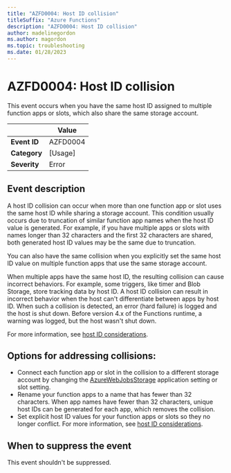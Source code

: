 ```yaml
---
title: "AZFD0004: Host ID collision"
titleSuffix: "Azure Functions"
description: "AZFD0004: Host ID collision"
author: madelinegordon
ms.author: magordon
ms.topic: troubleshooting
ms.date: 01/28/2023
---
```


# AZFD0004: Host ID collision

This event occurs when you have the same host ID assigned to multiple function apps or slots, which also share the same storage account.

| | Value |
|-|-|
| **Event ID** |AZFD0004|
| **Category** |[Usage]|
| **Severity** |Error|

## Event description

A host ID collision can occur when more than one function app or slot uses the same host ID while sharing a storage account. This condition usually occurs due to truncation of similar function app names when the host ID value is generated. For example, if you have multiple apps or slots with names longer than 32 characters and the first 32 characters are shared, both generated host ID values may be the same due to truncation. 

You can also have the same collision when you explicitly set the same host ID value on multiple function apps that use the same storage account.

When multiple apps have the same host ID, the resulting collision can cause incorrect behaviors. For example, some triggers, like timer and Blob Storage, store tracking data by host ID. A host ID collision can result in incorrect behavior when the host can't differentiate between apps by host ID. When such a collision is detected, an error (hard failure) is logged and the host is shut down. Before version 4.x of the Functions runtime, a warning was logged, but the host wasn't shut down.

For more information, see [host ID considerations](../../storage-considerations.md#host-id-considerations).

## Options for addressing collisions:

- Connect each function app or slot in the collision to a different storage account by changing the [AzureWebJobsStorage](../../functions-app-settings.md#azurewebjobsstorage) application setting or slot setting.
- Rename your function apps to a name that has fewer than 32 characters. When app names have fewer than 32 characters, unique host IDs can be generated for each app, which removes the collision.
- Set explicit host ID values for your function apps or slots so they no longer conflict. For more information, see [host ID considerations](../../storage-considerations.md#host-id-considerations).

## When to suppress the event

This event shouldn't be suppressed.
